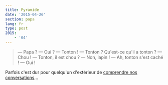 ```yaml
---
title: Pyramide
date: '2015-04-26'
section: papa
lang: fr
type: post
2015:
    - '04'
---
```


> — Papa ?
> — Oui ?
> — Tonton !
> — Tonton ? Qu'est-ce qu'il a tonton ?
> — Chou !
> — Tonton, il est chou ?
> — Non, lapin !
> — Ah, tonton s'est caché !
> — Oui !

Parfois c'est dur pour quelqu'un d'extérieur de [comprendre nos conversations](https://www.youtube.com/watch?v=yfJ1GDTCNZU)...
